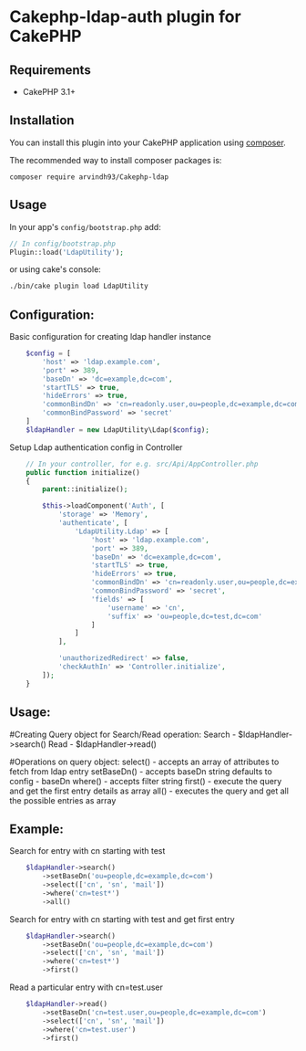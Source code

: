 # Cakephp-ldap-auth plugin for CakePHP

## Requirements

* CakePHP 3.1+

## Installation

You can install this plugin into your CakePHP application using [composer](http://getcomposer.org).

The recommended way to install composer packages is:

```
composer require arvindh93/Cakephp-ldap
```

## Usage

In your app's `config/bootstrap.php` add:

```php
// In config/bootstrap.php
Plugin::load('LdapUtility');
```

or using cake's console:

```sh
./bin/cake plugin load LdapUtility
```

## Configuration:

Basic configuration for creating ldap handler instance

```php
	$config = [
		'host' => 'ldap.example.com',
        'port' => 389,
        'baseDn' => 'dc=example,dc=com',
        'startTLS' => true,
        'hideErrors' => true,
        'commonBindDn' => 'cn=readonly.user,ou=people,dc=example,dc=com',
        'commonBindPassword' => 'secret'
	]
	$ldapHandler = new LdapUtility\Ldap($config);
```

Setup Ldap authentication config in Controller

```php
    // In your controller, for e.g. src/Api/AppController.php
    public function initialize()
    {
        parent::initialize();

        $this->loadComponent('Auth', [
            'storage' => 'Memory',
            'authenticate', [
                'LdapUtility.Ldap' => [
					'host' => 'ldap.example.com',
			        'port' => 389,
			        'baseDn' => 'dc=example,dc=com',
			        'startTLS' => true,
			        'hideErrors' => true,
			        'commonBindDn' => 'cn=readonly.user,ou=people,dc=example,dc=com',
			        'commonBindPassword' => 'secret',
			        'fields' => [
			            'username' => 'cn',
			            'suffix' => 'ou=people,dc=test,dc=com'
			        ]
				]
            ],

            'unauthorizedRedirect' => false,
            'checkAuthIn' => 'Controller.initialize',
        ]);
    }
```

## Usage:

#Creating Query object for Search/Read operation:
Search - $ldapHandler->search()
Read - $ldapHandler->read()

#Operations on query object:
	select() - accepts an array of attributes to fetch from ldap entry
	setBaseDn() - accepts baseDn string defaults to config - baseDn
	where() - accepts filter string
	first() - execute the query and get the first entry details as array
	all() - executes the query and get all the possible entries as array

## Example:

Search for entry with cn starting with test
```php
	$ldapHandler->search()
		->setBaseDn('ou=people,dc=example,dc=com')
		->select(['cn', 'sn', 'mail'])
		->where('cn=test*')
		->all()
```

Search for entry with cn starting with test and get first entry
```php
	$ldapHandler->search()
		->setBaseDn('ou=people,dc=example,dc=com')
		->select(['cn', 'sn', 'mail'])
		->where('cn=test*')
		->first()
```

Read a particular entry with cn=test.user
```php
	$ldapHandler->read()
		->setBaseDn('cn=test.user,ou=people,dc=example,dc=com')
		->select(['cn', 'sn', 'mail'])
		->where('cn=test.user')
		->first()
```

